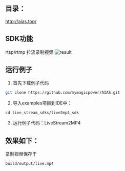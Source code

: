 ## 目录：
http://aias.top/

## SDK功能
rtsp/rtmp 拉流录制视频
![result](https://djl-model.oss-cn-hongkong.aliyuncs.com/AIAS/video_sdk/mp4.png)

## 运行例子
1. 首先下载例子代码
```bash
git clone https://github.com/mymagicpower/AIAS.git
```

2. 导入examples项目到IDE中：
```
cd live_stream_sdks/live2mp4_sdk
```

3. 运行例子代码：LiveStream2MP4


## 效果如下：
录制视频保存于
```
build/output/live.mp4
```

